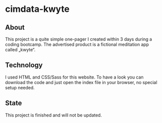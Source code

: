 # cimdata-kwyte

## About
This project is a quite simple one-pager I created within 3 days during a coding bootcamp. The advertised product is a fictional meditation app called „kwyte“.

## Technology
I used HTML and CSS/Sass for this website. To have a look you can download the code and just open the index file in your browser, no special setup needed.

## State
This project is finished and will not be updated.
